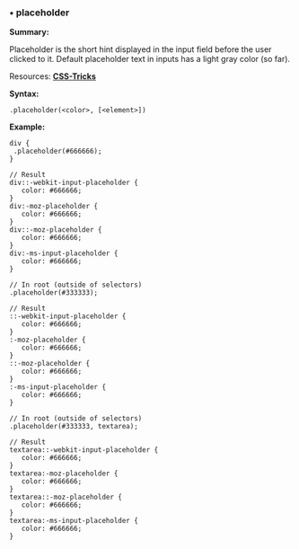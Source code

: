 ### <a name="placeholder"></a> &#8226; placeholder
**Summary:**

Placeholder is the short hint displayed in the input field before the user clicked to it.
Default placeholder text in inputs has a light gray color (so far). 

Resources: **[CSS-Tricks](http://css-tricks.com/snippets/css/style-placeholder-text/)**

**Syntax:**

    .placeholder(<color>, [<element>])
  
**Example:**

    div {
     .placeholder(#666666);
    }
    
    // Result
    div::-webkit-input-placeholder {
       color: #666666;
    }
    div:-moz-placeholder {
       color: #666666;
    }
    div::-moz-placeholder {
       color: #666666;
    }
    div:-ms-input-placeholder {
       color: #666666;
    }
    
    // In root (outside of selectors)
    .placeholder(#333333);

    // Result
    ::-webkit-input-placeholder {
       color: #666666;
    }
    :-moz-placeholder {
       color: #666666;
    }
    ::-moz-placeholder {
       color: #666666;
    }
    :-ms-input-placeholder {
       color: #666666;
    }

    // In root (outside of selectors)
    .placeholder(#333333, textarea);

    // Result
    textarea::-webkit-input-placeholder {
       color: #666666;
    }
    textarea:-moz-placeholder {
       color: #666666;
    }
    textarea::-moz-placeholder {
       color: #666666;
    }
    textarea:-ms-input-placeholder {
       color: #666666;
    }


